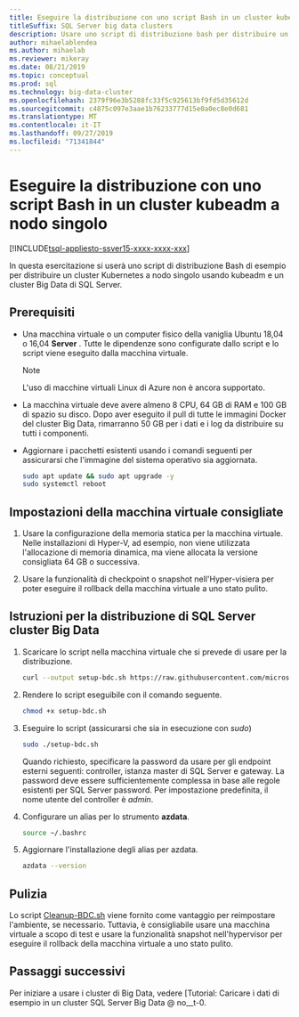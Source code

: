 ```yaml
---
title: Eseguire la distribuzione con uno script Bash in un cluster kubeadm a nodo singolo
titleSuffix: SQL Server big data clusters
description: Usare uno script di distribuzione bash per distribuire un [!INCLUDE[big-data-clusters-2019](../includes/ssbigdataclusters-ver15.md)] in un cluster kubeadm a nodo singolo.
author: mihaelablendea
ms.author: mihaelab
ms.reviewer: mikeray
ms.date: 08/21/2019
ms.topic: conceptual
ms.prod: sql
ms.technology: big-data-cluster
ms.openlocfilehash: 2379f96e3b5288fc33f5c925613bf9fd5d35612d
ms.sourcegitcommit: c4875c097e3aae1b76233777d15e0a0ec8e0d681
ms.translationtype: MT
ms.contentlocale: it-IT
ms.lasthandoff: 09/27/2019
ms.locfileid: "71341844"
---
```

# <a name="deploy-with-a-bash-script-to-a-single-node-kubeadm-cluster"></a>Eseguire la distribuzione con uno script Bash in un cluster kubeadm a nodo singolo

[!INCLUDE[tsql-appliesto-ssver15-xxxx-xxxx-xxx](../includes/tsql-appliesto-ssver15-xxxx-xxxx-xxx.md)]

In questa esercitazione si userà uno script di distribuzione Bash di esempio per distribuire un cluster Kubernetes a nodo singolo usando kubeadm e un cluster Big Data di SQL Server.  

## <a name="prerequisites"></a>Prerequisiti

- Una macchina virtuale o un computer fisico della vaniglia Ubuntu 18,04 o 16,04 **Server** . Tutte le dipendenze sono configurate dallo script e lo script viene eseguito dalla macchina virtuale.

  > [!NOTE]
  > L'uso di macchine virtuali Linux di Azure non è ancora supportato.

- La macchina virtuale deve avere almeno 8 CPU, 64 GB di RAM e 100 GB di spazio su disco. Dopo aver eseguito il pull di tutte le immagini Docker del cluster Big Data, rimarranno 50 GB per i dati e i log da distribuire su tutti i componenti.

- Aggiornare i pacchetti esistenti usando i comandi seguenti per assicurarsi che l'immagine del sistema operativo sia aggiornata.

   ``` bash
   sudo apt update && sudo apt upgrade -y
   sudo systemctl reboot
   ```

## <a name="recommended-virtual-machine-settings"></a>Impostazioni della macchina virtuale consigliate

1. Usare la configurazione della memoria statica per la macchina virtuale. Nelle installazioni di Hyper-V, ad esempio, non viene utilizzata l'allocazione di memoria dinamica, ma viene allocata la versione consigliata 64 GB o successiva.

1. Usare la funzionalità di checkpoint o snapshot nell'Hyper-visiera per poter eseguire il rollback della macchina virtuale a uno stato pulito.


## <a name="instructions-to-deploy-sql-server-big-data-cluster"></a>Istruzioni per la distribuzione di SQL Server cluster Big Data

1. Scaricare lo script nella macchina virtuale che si prevede di usare per la distribuzione.

   ```bash
   curl --output setup-bdc.sh https://raw.githubusercontent.com/microsoft/sql-server-samples/master/samples/features/sql-big-data-cluster/deployment/kubeadm/ubuntu-single-node-vm/setup-bdc.sh
   ```

2. Rendere lo script eseguibile con il comando seguente.

   ```bash
   chmod +x setup-bdc.sh
   ```

3. Eseguire lo script (assicurarsi che sia in esecuzione con *sudo*)

   ```bash
   sudo ./setup-bdc.sh
   ```

   Quando richiesto, specificare la password da usare per gli endpoint esterni seguenti: controller, istanza master di SQL Server e gateway. La password deve essere sufficientemente complessa in base alle regole esistenti per SQL Server password. Per impostazione predefinita, il nome utente del controller è *admin*.

4. Configurare un alias per lo strumento **azdata**.

   ```bash
   source ~/.bashrc
   ```

5. Aggiornare l'installazione degli alias per azdata.

   ```bash
   azdata --version
   ```

## <a name="cleanup"></a>Pulizia

Lo script [Cleanup-BDC.sh](https://raw.githubusercontent.com/microsoft/sql-server-samples/master/samples/features/sql-big-data-cluster/deployment/kubeadm/ubuntu-single-node-vm/cleanup-bdc.sh) viene fornito come vantaggio per reimpostare l'ambiente, se necessario. Tuttavia, è consigliabile usare una macchina virtuale a scopo di test e usare la funzionalità snapshot nell'hypervisor per eseguire il rollback della macchina virtuale a uno stato pulito.

## <a name="next-steps"></a>Passaggi successivi

Per iniziare a usare i cluster di Big Data, vedere [Tutorial: Caricare i dati di esempio in un cluster SQL Server Big Data @ no__t-0.
